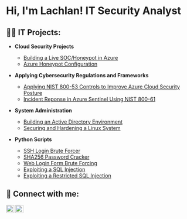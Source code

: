 <h1>Hi, I'm Lachlan! IT Security Analyst </h1>

<h2>👨‍💻 IT Projects:</h2>

- <b>Cloud Security Projects </b>
  - [Building a Live SOC/Honeypot in Azure](https://github.com/Lachiecodes/Azure-SOC-Honeypot)
  - [Azure Honeypot Configuration](https://github.com/Lachiecodes/Azure-Honeypot-Configuration)
    
- <b>Applying Cybersecurity Regulations and Frameworks </b>
  - [Applying NIST 800-53 Controls to Improve Azure Cloud Security Posture](https://github.com/Lachiecodes/Azure-Cloud-Security-Hardening)
  - [Incident Reponse in Azure Sentinel Using NIST 800-61](https://github.com/Lachiecodes/Azure-Incident-Response)
    
- <b>System Administration</b>
  - [Building an Active Directory Environment](https://github.com/Lachiecodes/Active-Directory)
  - [Securing and Hardening a Linux System](https://github.com/Lachiecodes/Securing-and-Hardening-a-Linux-System)

- <b>Python Scripts</b>
  - [SSH Login Brute Forcer](https://github.com/Lachiecodes/Python-Scripts/blob/main/Bruteforce.py)
  - [SHA256 Password Cracker](https://github.com/Lachiecodes/Python-Scripts/blob/main/Sha256-crack.py)
  - [Web Login Form Brute Forcing](https://github.com/Lachiecodes/Python-Scripts/blob/main/Web-brute.py)
  - [Exploiting a SQL Injection](https://github.com/Lachiecodes/Python-Scripts/blob/main/SQL-inject.py#L18C1-L18C1)
  - [Exploiting a Restricted SQL Injection](https://github.com/Lachiecodes/Python-Scripts/blob/main/Restricted-SQL-inject.py)
    
<h2> 🤳 Connect with me:</h2>

[<img align="left" alt="LachlanSimpson | LinkedIn" width="22px" src="https://cdn.jsdelivr.net/npm/simple-icons@v3/icons/linkedin.svg" />][linkedin]
[<img align="left" alt="LachlanSimpson | Instagram" width="22px" src="https://cdn.jsdelivr.net/npm/simple-icons@v3/icons/instagram.svg" />][instagram]

[instagram]: https://www.instagram.com/simpsonlachie/
[linkedin]: https://linkedin.com/in/lachlan-simpson-cybersec

<!--
**Lachiecodes/Lachiecodes** is a ✨ _special_ ✨ repository because its `README.md` (this file) appears on your GitHub profile.

Here are some ideas to get you started:

- 🔭 I’m currently working on ...
- 🌱 I’m currently learning ...
- 👯 I’m looking to collaborate on ...
- 🤔 I’m looking for help with ...
- 💬 Ask me about ...
- 📫 How to reach me: ...
- 😄 Pronouns: ...
- ⚡ Fun fact: ...
-->

